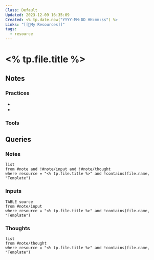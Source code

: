 ```yaml
---
Class: Default
Updated: 2023-12-09 16:35:09
Created: <% tp.date.now("YYYY-MM-DD HH:mm:ss") %>
Links: "[[🔭My Resources]]"
tags:
  - resource
---
```



# <% tp.file.title %>
## Notes

### Practices
- 
- 

### Tools

## Queries
### Notes
```dataview
list
from #note and !#note/input and !#note/thought
where resource = "<% tp.file.title %>" and !contains(file.name, "Template")
```
### Inputs
```dataview
TABLE source
from #note/input
where resource = "<% tp.file.title %>" and !contains(file.name, "Template")
```

### Thoughts
```dataview
list
from #note/thought
where resource = "<% tp.file.title %>" and !contains(file.name, "Template")
```

